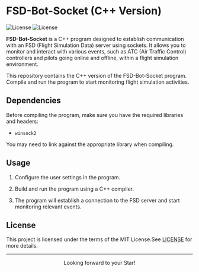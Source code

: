 # FSD-Bot-Socket (C++ Version)

![License](https://img.shields.io/badge/Code-C++-blue.svg)
![License](https://img.shields.io/badge/license-MIT-blue.svg)

**FSD-Bot-Socket** is a C++ program designed to establish communication with an FSD (Flight Simulation Data) server using sockets.    It allows you to monitor and interact with various events, such as ATC (Air Traffic Control) controllers and pilots going online and offline, within a flight simulation environment.

This repository contains the C++ version of the FSD-Bot-Socket program.    Compile and run the program to start monitoring flight simulation activities.

## Dependencies

Before compiling the program, make sure you have the required libraries and headers:

- `winsock2`

You may need to link against the appropriate library when compiling.

## Usage

1. Configure the user settings in the program.

2. Build and run the program using a C++ compiler.

3. The program will establish a connection to the FSD server and start monitoring relevant events.

## License

This project is licensed under the terms of the MIT License.See [LICENSE](LICENSE) for more details.

***

<p align="center">
  Looking forward to your  Star!
</p>
